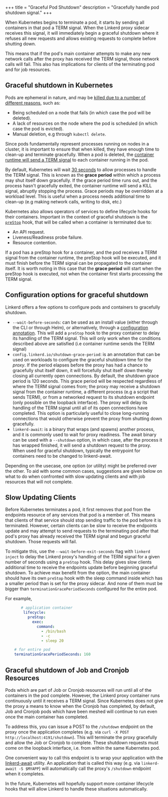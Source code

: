 +++
title = "Graceful Pod Shutdown"
description = "Gracefully handle pod shutdown signal."
+++

When Kubernetes begins to terminate a pod, it starts by sending all containers
in that pod a TERM signal. When the Linkerd proxy sidecar receives this signal,
it will immediately begin a graceful shutdown where it refuses all new requests
and allows existing requests to complete before shutting down.

This means that if the pod's main container attempts to make any new network
calls after the proxy has received the TERM signal, those network calls will
fail. This also has implications for clients of the terminating pod and for
job resources.

## Graceful shutdown in Kubernetes

[pod-lifetime]: https://kubernetes.io/docs/concepts/workloads/pods/pod-lifecycle/#pod-lifetime
[pod-termination]: https://kubernetes.io/docs/concepts/workloads/pods/pod-lifecycle/#pod-termination
[pod-forced]: https://kubernetes.io/docs/concepts/workloads/pods/pod-lifecycle/#pod-termination-forced
[hook]: https://kubernetes.io/docs/concepts/containers/container-lifecycle-hooks/#container-hooks

Pods are ephemeral in nature, and may be [killed due to a number of different
reasons][pod-lifetime], such as:

* Being scheduled on a node that fails (in which case the pod will be deleted).
* A lack of resources on the node where the pod is scheduled (in which case the
  pod is evicted).
* Manual deletion, e.g through `kubectl delete`.

Since pods fundamentally represent processes running on nodes in a cluster, it
is important to ensure that when killed, they have enough time to clean-up and
terminate gracefully. When a pod is deleted, the [container runtime will send a
TERM signal][pod-termination] to each container running in the pod.

By default, Kubernetes will wait [30 seconds][pod-forced] to allow processes to
handle the TERM signal. This is known as the **grace period** within which a
process may shut itself down gracefully. If the grace period time runs out, and
the process hasn't gracefully exited, the container runtime will send a KILL
signal, abruptly stopping the process. Grace periods may be overridden at a
workload level. This is useful when a process needs additional time to clean-up
(e.g making network calls, writing to disk, etc.)

Kubernetes also allows operators of services to define lifecycle hooks for
their containers. Important in the context of graceful shutdown is the
[`preStop`][hook] hook, that will be called when a container is terminated due
to:

* An API request.
* Liveness/Readiness probe failure.
* Resource contention.

If a pod has a preStop hook for a container, and the pod receives a TERM signal
from the container runtime, the preStop hook will be executed, and it must
finish before the TERM signal can be propagated to the container itself. It is
worth noting in this case that the **grace period** will start when the preStop
hook is executed, not when the container first starts processing the TERM
signal.

## Configuration options for graceful shutdown

Linkerd offers a few options to configure pods and containers to gracefully shutdown.

* `--wait-before-seconds`: can be used as an install value (either through the
  CLI or through Helm), or alternatively, through a [configuration
  annotation](../../reference/proxy-configuration). This will add a
  `preStop` hook to the proxy container to delay its handling of the TERM
  signal. This will only work when the conditions described above are satisfied
  (i.e container runtime sends the TERM signal)
* `config.linkerd.io/shutdown-grace-period`: is an annotation that can be used
  on workloads to configure the graceful shutdown time for the _proxy_. If the
  period elapses before the proxy has had a chance to gracefully shut itself
  down, it will forcefully shut itself down thereby closing all currently open
  connections. By default, the shutdown grace period is 120 seconds. This grace
  period will be respected regardless of where the TERM signal comes from; the
  proxy may receive a shutdown signal from the container runtime, a different
  process (e.g a script that sends TERM), or from a networked request to its
  shutdown endpoint (only possible on the loopback interface). The proxy will
  delay its handling of the TERM signal until all of its open connections have
  completed. This option is particularly useful to close long-running
  connections that would otherwise prevent the proxy from shutting down
  gracefully.
* `linkerd-await`: is a binary that wraps (and spawns) another process, and it
  is commonly used to wait for proxy readiness. The await binary can be used
  with a `--shutdown` option, in which case, after the process it has wrapped
  finished, it will send a shutdown request to the proxy. When used for
  graceful shutdown, typically the entrypoint for containers need to be changed
  to linkerd-await.

Depending on the usecase, one option (or utility) might be preferred over the
other. To aid with some common cases, suggestions are given below on what to do
when confronted with slow updating clients and with job resources that will not
complete.

## Slow Updating Clients

Before Kubernetes terminates a pod, it first removes that pod from the endpoints
resource of any services that pod is a member of. This means that clients of
that service should stop sending traffic to the pod before it is terminated.
However, certain clients can be slow to receive the endpoints update and may
attempt to send requests to the terminating pod after that pod's proxy has
already received the TERM signal and begun graceful shutdown. Those requests
will fail.

To mitigate this, use the `--wait-before-exit-seconds` flag with
`linkerd inject` to delay the Linkerd proxy's handling of the TERM signal for
a given number of seconds using a `preStop` hook. This delay gives slow clients
additional time to receive the endpoints update before beginning graceful
shutdown. To achieve max benefit from the option, the main container should have
its own `preStop` hook with the sleep command inside which has a smaller period
than is set for the proxy sidecar. And none of them must be bigger than
`terminationGracePeriodSeconds` configured for the entire pod.

For example,

```yaml
       # application container
        lifecycle:
          preStop:
            exec:
              command:
                - /bin/bash
                - -c
                - sleep 20

    # for entire pod
    terminationGracePeriodSeconds: 160
```

## Graceful shutdown of Job and Cronjob Resources

Pods which are part of Job or Cronjob resources will run until all of the
containers in the pod complete. However, the Linkerd proxy container runs
continuously until it receives a TERM signal. Since Kubernetes does not give the
proxy a means to know when the Cronjob has completed, by default, Job and
Cronjob pods which have been meshed will continue to run even once the main
container has completed.

To address this, you can issue a POST to the `/shutdown` endpoint on the proxy
once the application completes (e.g. via `curl -X POST
http://localhost:4191/shutdown`). This will terminate the proxy gracefully and
allow the Job or Cronjob to complete. These shutdown requests must come on the
loopback interface, i.e. from within the same Kubernetes pod.

One convenient way to call this endpoint is to wrap your application with the
[linkerd-await](https://github.com/linkerd/linkerd-await) utility. An
application that is called this way (e.g. via `linkerd-await -S $MYAPP`) will
automatically call the proxy's `/shutdown` endpoint when it completes.

In the future, Kubernetes will hopefully support more container lifecycle hooks
that will allow Linkerd to handle these situations automatically.
